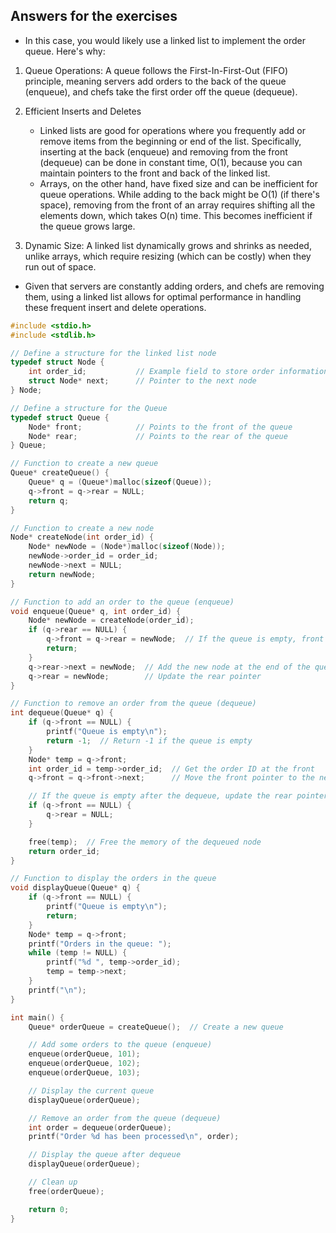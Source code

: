 ## Answers for the exercises

* In this case, you would likely use a linked list to implement the order queue. Here's why:

1. Queue Operations: A queue follows the First-In-First-Out (FIFO) principle, meaning servers add orders to the back of the queue (enqueue), and chefs take the first order off the queue (dequeue).
2. Efficient Inserts and Deletes
	- Linked lists are good for operations where you frequently add or remove items from the beginning or end of the list. Specifically, inserting at the back (enqueue) and removing from the front (dequeue) can be done in constant time, O(1), because you can maintain pointers to the front and back of the linked list.
	- Arrays, on the other hand, have fixed size and can be inefficient for queue operations. While adding to the back might be O(1) (if there's space), removing from the front of an array requires shifting all the elements down, which takes O(n) time. This becomes inefficient if the queue grows large.

3. Dynamic Size: A linked list dynamically grows and shrinks as needed, unlike arrays, which require resizing (which can be costly) when they run out of space.

* Given that servers are constantly adding orders, and chefs are removing them, using a linked list allows for optimal performance in handling these frequent insert and delete operations.

``` C
#include <stdio.h>
#include <stdlib.h>

// Define a structure for the linked list node
typedef struct Node {
    int order_id;           // Example field to store order information
    struct Node* next;      // Pointer to the next node
} Node;

// Define a structure for the Queue
typedef struct Queue {
    Node* front;            // Points to the front of the queue
    Node* rear;             // Points to the rear of the queue
} Queue;

// Function to create a new queue
Queue* createQueue() {
    Queue* q = (Queue*)malloc(sizeof(Queue));
    q->front = q->rear = NULL;
    return q;
}

// Function to create a new node
Node* createNode(int order_id) {
    Node* newNode = (Node*)malloc(sizeof(Node));
    newNode->order_id = order_id;
    newNode->next = NULL;
    return newNode;
}

// Function to add an order to the queue (enqueue)
void enqueue(Queue* q, int order_id) {
    Node* newNode = createNode(order_id);
    if (q->rear == NULL) {
        q->front = q->rear = newNode;  // If the queue is empty, front and rear are the same
        return;
    }
    q->rear->next = newNode;  // Add the new node at the end of the queue
    q->rear = newNode;        // Update the rear pointer
}

// Function to remove an order from the queue (dequeue)
int dequeue(Queue* q) {
    if (q->front == NULL) {
        printf("Queue is empty\n");
        return -1;  // Return -1 if the queue is empty
    }
    Node* temp = q->front;
    int order_id = temp->order_id;  // Get the order ID at the front
    q->front = q->front->next;      // Move the front pointer to the next node

    // If the queue is empty after the dequeue, update the rear pointer to NULL
    if (q->front == NULL) {
        q->rear = NULL;
    }

    free(temp);  // Free the memory of the dequeued node
    return order_id;
}

// Function to display the orders in the queue
void displayQueue(Queue* q) {
    if (q->front == NULL) {
        printf("Queue is empty\n");
        return;
    }
    Node* temp = q->front;
    printf("Orders in the queue: ");
    while (temp != NULL) {
        printf("%d ", temp->order_id);
        temp = temp->next;
    }
    printf("\n");
}

int main() {
    Queue* orderQueue = createQueue();  // Create a new queue

    // Add some orders to the queue (enqueue)
    enqueue(orderQueue, 101);
    enqueue(orderQueue, 102);
    enqueue(orderQueue, 103);

    // Display the current queue
    displayQueue(orderQueue);

    // Remove an order from the queue (dequeue)
    int order = dequeue(orderQueue);
    printf("Order %d has been processed\n", order);

    // Display the queue after dequeue
    displayQueue(orderQueue);

    // Clean up
    free(orderQueue);

    return 0;
}


```

